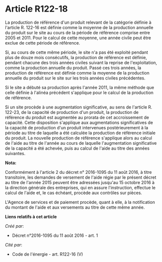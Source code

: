 # Article R122-18

La production de référence d'un produit relevant de la catégorie définie à l'article R. 122-16 est définie comme la moyenne
de la production annuelle du produit sur le site au cours de la période de référence comprise entre 2005 et 2011. Pour le
calcul de cette moyenne, une année civile peut être exclue de cette période de référence. 

Si, au cours de cette même période, le site n'a pas été exploité pendant plus de douze mois consécutifs, la production de
référence est définie, pendant chacune des trois années civiles suivant la reprise de l'exploitation, comme la production
annuelle du produit. Passé ces trois années, la production de référence est définie comme la moyenne de la production
annuelle du produit sur le site sur les trois années civiles précédentes. 

Si le site a débuté sa production après l'année 2011, la même méthode que celle définie à l'alinéa précédent s'applique pour
le calcul de la production de référence. 

Si un site procède à une augmentation significative, au sens de l'article R. 122-23, de la capacité de production d'un
produit, la production de référence du produit est augmentée au prorata de cet accroissement de capacité. Cette disposition
s'applique aux augmentations significatives de la capacité de production d'un produit intervenues postérieurement à la
période au titre de laquelle a été calculée la production de référence initiale du produit. La nouvelle production de
référence s'applique alors au calcul de l'aide au titre de l'année au cours de laquelle l'augmentation significative de la
capacité a été achevée, puis au calcul de l'aide au titre des années suivantes.

**Nota:**

Conformément à l'article 2 du décret n° 2016-1095 du 11 août 2016, à titre transitoire, les demandes de versement de l'aide
régie par le présent décret au titre de l'année 2015 peuvent être adressées jusqu'au 15 octobre 2016 à la direction générale
des entreprises, qui en assure l'instruction, effectue le calcul de l'aide et, le cas échéant, procède aux contrôles sur
pièces.

L'Agence de services et de paiement procède, quant à elle, à la notification du montant de l'aide et aux versements au titre
de cette même année.

**Liens relatifs à cet article**

_Créé par_:

  - Décret n°2016-1095 du 11 août 2016 - art. 1

_Cité par_:

  - Code de l'énergie - art. R122-16 (V)
